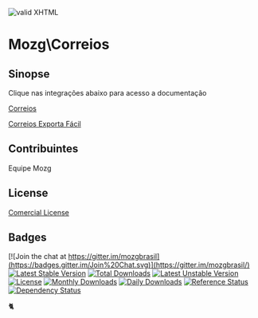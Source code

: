 [checkmark]: https://raw.githubusercontent.com/mozgbrasil/mozgbrasil.github.io/master/assets/images/logos/logo_32_32.png "MOZG"
![valid XHTML][checkmark]

[correios]: /README_Correios.md
[correios-exportafacil]: /README_ExportaFacil.md

# Mozg\Correios

## Sinopse

Clique nas integrações abaixo para acesso a documentação

[Correios][correios]

[Correios Exporta Fácil][correios-exportafacil]

## Contribuintes

Equipe Mozg

## License

[Comercial License](LICENSE.txt)

## Badges

[![Join the chat at https://gitter.im/mozgbrasil](https://badges.gitter.im/Join%20Chat.svg)](https://gitter.im/mozgbrasil/)
[![Latest Stable Version](https://poser.pugx.org/mozgbrasil/magento-correios-php_56/v/stable)](https://packagist.org/packages/mozgbrasil/magento-correios-php_56)
[![Total Downloads](https://poser.pugx.org/mozgbrasil/magento-correios-php_56/downloads)](https://packagist.org/packages/mozgbrasil/magento-correios-php_56)
[![Latest Unstable Version](https://poser.pugx.org/mozgbrasil/magento-correios-php_56/v/unstable)](https://packagist.org/packages/mozgbrasil/magento-correios-php_56)
[![License](https://poser.pugx.org/mozgbrasil/magento-correios-php_56/license)](https://packagist.org/packages/mozgbrasil/magento-correios-php_56)
[![Monthly Downloads](https://poser.pugx.org/mozgbrasil/magento-correios-php_56/d/monthly)](https://packagist.org/packages/mozgbrasil/magento-correios-php_56)
[![Daily Downloads](https://poser.pugx.org/mozgbrasil/magento-correios-php_56/d/daily)](https://packagist.org/packages/mozgbrasil/magento-correios-php_56)
[![Reference Status](https://www.versioneye.com/php/mozgbrasil:magento-correios-php_56/reference_badge.svg?style=flat-square)](https://www.versioneye.com/php/mozgbrasil:magento-correios-php_56/references)
[![Dependency Status](https://www.versioneye.com/php/mozgbrasil:magento-correios-php_56/1.0.0/badge?style=flat-square)](https://www.versioneye.com/php/mozgbrasil:magento-correios-php_56/1.0.0)

:cat2:

